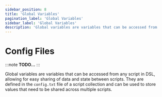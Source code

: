 ```yaml
---
sidebar_position: 8
title: 'Global Variables'
pagination_label: 'Global Variables'
sidebar_label: 'Global Variables'
description: 'Global variables are variables that can be accessed from any script in DSL, allowing for easy sharing of data and state between scripts.'
---
```


# Config Files

:::note
**TODO...**
:::

Global variables are variables that can be accessed from any script in DSL, allowing for easy sharing of data and state between scripts. They are defined in the `config.txt` file of a script collection and can be used to store values that need to be shared across multiple scripts.
